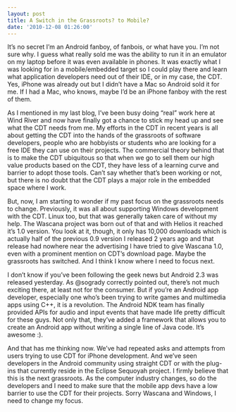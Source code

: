 ```yaml
---
layout: post
title: A Switch in the Grassroots? to Mobile?
date: '2010-12-08 01:26:00'
---
```



It’s no secret I’m an Android fanboy, of fanbois, or what have you. I’m not sure why. I guess what really sold me was the ability to run it in an emulator on my laptop before it was even available in phones. It was exactly what I was looking for in a mobile/embedded target so I could play there and learn what application developers need out of their IDE, or in my case, the CDT. Yes, iPhone was already out but I didn’t have a Mac so Android sold it for me. If I had a Mac, who knows, maybe I’d be an iPhone fanboy with the rest of them.

As I mentioned in my last blog, I’ve been busy doing “real” work here at Wind River and now have finally got a chance to stick my head up and see what the CDT needs from me. My efforts in the CDT in recent years is all about getting the CDT into the hands of the grassroots of software developers, people who are hobbyists or students who are looking for a free IDE they can use on their projects. The commercial theory behind that is to make the CDT ubiquitous so that when we go to sell them our high value products based on the CDT, they have less of a learning curve and barrier to adopt those tools. Can’t say whether that’s been working or not, but there is no doubt that the CDT plays a major role in the embedded space where I work.

But, now, I am starting to wonder if my past focus on the grassroots needs to change. Previously, it was all about supporting Windows development with the CDT. Linux too, but that was generally taken care of without my help. The Wascana project was born out of that and with Helios it reached it’s 1.0 version. You look at it, though, it only has 10,000 downloads which is actually half of the previous 0.9 version I released 2 years ago and that release had nowhere near the advertising I have tried to give Wascana 1.0, even with a prominent mention on CDT’s download page. Maybe the grassroots has switched. And I think I know where I need to focus next.

I don’t know if you’ve been following the geek news but Android 2.3 was released yesterday. As @sogrady correctly pointed out, there’s not much exciting there, at least not for the consumer. But if you’re an Android app developer, especially one who’s been trying to write games and multimedia apps using C++, it is a revolution. The Android NDK team has finally provided APIs for audio and input events that have made life pretty difficult for these guys. Not only that, they’ve added a framework that allows you to create an Android app without writing a single line of Java code. It’s awesome :).

And that has me thinking now. We’ve had repeated asks and attempts from users trying to use CDT for iPhone development. And we’ve seen developers in the Android community using straight CDT or with the plug-ins that currently reside in the Eclipse Sequoyah project. I firmly believe that this is the next grassroots. As the computer industry changes, so do the developers and I need to make sure that the mobile app devs have a low barrier to use the CDT for their projects. Sorry Wascana and Windows, I need to change my focus.


